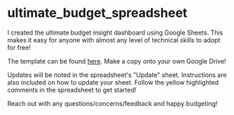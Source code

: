 # ultimate_budget_spreadsheet
I created the ultimate budget insight dashboard using Google Sheets. This makes it easy for anyone with almost any level of technical skills to adopt for free! 

The template can be found [here](https://docs.google.com/spreadsheets/d/1xKW-EdDXVN5nontaMy65wKUhzzwoup9d2lv-R4R6o7s/edit#gid=1620446718). Make a copy onto your own Google Drive!

Updates will be noted in the spreadsheet's "Update" sheet. Instructions are also included on how to update your sheet. Follow the yellow highlighted comments in the spreadsheet to get started!

Reach out with any questions/concerns/feedback and happy budgeting!

